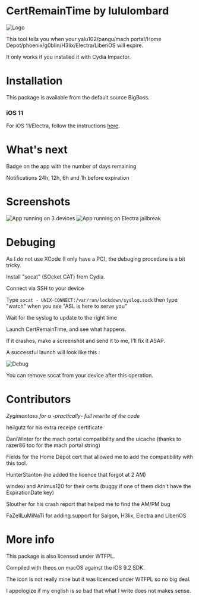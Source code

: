 # CertRemainTime by lululombard

![Logo](https://raw.githubusercontent.com/lululombard/CertRemainTime/master/Resources/Icon%402x.png)

This tool tells you when your yalu102/pangu/mach portal/Home Depot/phoenix/g0blin/H3lix/Electra/LiberiOS will expire.

It only works if you installed it with Cydia Impactor.

# Installation

This package is available from the default source BigBoss.

### iOS 11
For iOS 11/Electra, follow the instructions [here](https://github.com/lululombard/CertRemainTime/issues/13#issuecomment-363064151).

# What's next

Badge on the app with the number of days remaining

Notifications 24h, 12h, 6h and 1h before expiration

# Screenshots

![App running on 3 devices](http://up.kingdomhills.fr/24933353979379759)
![App running on Electra jailbreak](https://i.imgur.com/Xk4NbDn.png)

# Debuging

As I do not use XCode (I only have a PC), the debuging procedure is a bit tricky.

Install "socat" (SOcket CAT) from Cydia.

Connect via SSH to your device

Type `socat - UNIX-CONNECT:/var/run/lockdown/syslog.sock` then type "watch" when you see "ASL is here to serve you"

Wait for the syslog to update to the right time

Launch CertRemainTime, and see what happens.

If it crashes, make a screenshot and send it to me, I'll fix it ASAP.

A successful launch will look like this :

![Debug](http://up.kingdomhills.fr/24933353979379760)

You can remove socat from your device after this operation.

# Contributors

*Zygimantass for a -practically- full rewrite of the code*

heilgutz for his extra receipe certificate

DaniWinter for the mach portal compatibility and the uicache (thanks to razer86 too for the mach portal string)

Fields for the Home Depot cert that allowed me to add the compatibility with this tool.

HunterStanton (he added the licence that forgot at 2 AM)

windexi and Animus120 for their certs (buggy if one of them didn't have the ExpirationDate key)

Slouther for his crash report that helped me to find the AM/PM bug

FaZeIlLuMiNaTi for adding support for Saigon, H3lix, Electra and LiberiOS

# More info

This package is also licensed under WTFPL.

Compiled with theos on macOS against the iOS 9.2 SDK.

The icon is not really mine but it was licenced under WTFPL so no big deal.

I appologize if my english is so bad that what I write does not makes sense.
